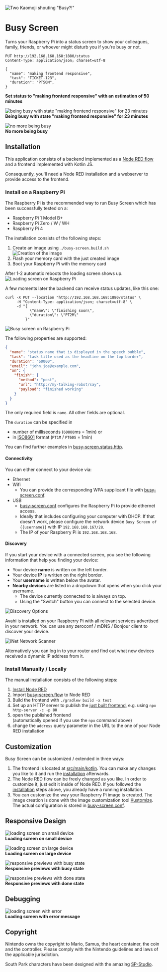 ![Two Kaomoji shouting "Busy?!"](docs/banner.png)

# Busy Screen

Turns your Raspberry Pi into a status screen to show your colleagues, family, friends, or whoever might disturb you if you're busy or not.

```shell
PUT http://192.168.168.168:1880/status
Content-Type: application/json; charset=utf-8

{
  "name": "making frontend responsive",
  "task": "TICKET-123",
  "duration": "PT50M",
}
```

**Set status to "making frontend responsive" with an estimation of 50 minutes**

![being busy with state "making frontend responsive" for 23 minutes](docs/busy.gif)  
**Being busy with state "making frontend responsive" for 23 minutes**

![no more being busy](docs/done.gif)  
**No more being busy**

## Installation

This application consists of a backend implemented as a [Node RED flow](busy-screen.flow) and a frontend implemented with Kotlin JS.

Consequently, you'll need a Node RED installation and a webserver to provide access to the frontend.

### Install on a Raspberry Pi

The Raspberry Pi is the recommended way to run Busy Screen which has been successfully tested on a:

- Raspberry Pi 1 Model B+
- Raspberry Pi Zero / W / WH
- Raspberry Pi 4

The installation consists of the following steps:

1) Create an image using `./busy-screen.build.sh`  
   ![Creation of the image](docs/installation.png)
2) Flash your memory card with the just created image
3) Boot your Raspberry Pi with the memory card

After 1-2 automatic reboots the loading screen shows up.
![Loading screen on Raspberry Pi](docs/raspberry-loading.jpg)

A few moments later the backend can receive status updates, like this one:

```shell
curl -X PUT --location "http://192.168.168.168:1880/status" \
     -H "Content-Type: application/json; charset=utf-8" \
     -d "{
           \"name\": \"finishing soon\",
           \"duration\": \"PT2M\"
         }"
```

![Busy screen on Raspberry Pi](docs/raspberry-busy.jpg)

The following properties are supported:

```json
{
  "name": "status name that is displayed in the speech bubble",
  "task": "task title used as the headline on the top border",
  "duration": "60000",
  "email": "john.joe@example.com",
  "on": {
    "finish": {
      "method": "post",
      "url": "http://my-talking-robot/say",
      "payload": "finished working"
    }
  }
}
```

The only required field is `name`. All other fields are optional.

The `duration` can be specified in

- number of milliseconds (`60000`ms = 1min) or
- in [ISO8601](https://en.wikipedia.org/wiki/ISO_8601) format (`PT1M` / `PT60S` = 1min)

You can find further examples in [busy-screen.status.http](busy-screen.status.http).

#### Connectivity

You can either connect to your device via:

- Ethernet
- Wifi
    - You can provide the corresponding WPA supplicant file with [busy-screen.conf](busy-screen.conf).
- USB
    - [busy-screen.conf](busy-screen.conf) configures the Raspberry Pi to provide ethernet access.
    - Ideally that includes configuring your computer with DHCP. If that doesn't work, please configure the network device `Busy Screen of {{username}}` with
      IP `192.168.168.167/28`.
    - The IP of your Raspberry Pi is `192.168.168.168`.

#### Discovery

If you start your device with a connected screen, you see the following information that help you finding your device:

- Your device **name** is written on the left border.
- Your device **IP** is written on the right border.
- Your **username** is written below the avatar.
- **Nearby devices** are listed in a dropdown that opens when you click your username.
    - The device currently connected to is always on top.
    - Using the "Switch" button you can connect to the selected device.

![Discovery Options](docs/discovery.png)

Avahi is installed on your Raspberry Pi with all relevant services advertised in your network. You can use any zeroconf / mDNS / Bonjour client to discover your
device.

![iNet Network Scanner](docs/bonjour.png)

Alternatively you can log in to your router and find out what new devices received a dynamic IP address from it.

### Install Manually / Locally

The manual installation consists of the following steps:

1) [Install Node RED](https://nodered.org/docs/getting-started/)
2) Import [busy-screen.flow](busy-screen.flow) to Node RED
3) Build the frontend with `./gradlew build -x test`
4) Set up an HTTP server to publish the [just built frontend](build/distributions), e.g. using `npx http-server -c -p 80`
5) open the published frontend  
   (automatically opened if you use the `npx` command above)
6) change the `address` query parameter in the URL to the one of your Node RED installation

## Customization

Busy Screen can be customized / extended in three ways:

1) The frontend is located at [src/main/kotlin](src/main/kotlin). You can make any changes you like to it and run the [installation](#installation) afterwards.
2) The Node RED flow can be freely changed as you like. In order to customize it, just edit it inside of Node RED. If you followed
   the [installation](#installation) steps above, you already have a running installation.
3) You can customize the way your Raspberry Pi image is created. The image creation is done with the image customization
   tool [Kustomize](https://github.com/bkahlert/kustomize). The actual configuration is stored in [busy-screen.conf](busy-screen.conf).

## Responsive Design

![loading screen on small device](docs/loading-small.gif)  
**Loading screen on small device**

![loading screen on large device](docs/loading-large.gif)  
**Loading screen on large device**

![responsive previews with busy state](docs/responsive-busy.jpg)  
**Responsive previews with busy state**

![responsive previews with done state](docs/responsive-done.jpg)  
**Responsive previews with done state**

## Debugging

![loading screen with error](docs/loading-error.gif)  
**Loading screen with error message**

## Copyright

Nintendo owns the copyright to Mario, Samus, the heart container, the coin and the controller. Please comply with the Nintendo guidelines and laws of the
applicable jurisdiction.

South Park characters have been designed with the amazing [SP-Studio](https://www.sp-studio.de/).

